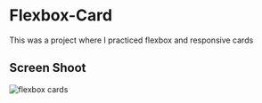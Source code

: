 # Flexbox-Card
This was a project where I practiced flexbox and responsive cards

## Screen Shoot
![flexbox cards](https://cloud.githubusercontent.com/assets/16660134/24060048/d8b9db76-0b27-11e7-8fda-9ebf3887d5b2.png)
